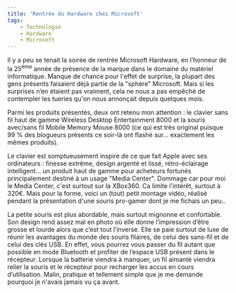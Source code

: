 ```yaml
---
title: 'Rentrée du Hardware chez Microsoft'
tags:
    - Technologie
    - Hardware
    - Microsoft
---
```


Il y a peu se tenait la soirée de rentrée Microsoft Hardware, en l’honneur de la
25<sup>ème</sup> année de présence de la marque dans le domaine du matériel
informatique. Manque de chance pour l'effet de surprise, la plupart des gens
présents faisaient déjà partie de la "sphère" Microsoft. Mais si les surprises
n’en étaient pas vraiment, cela ne nous a pas empêché de contempler les tueries
qu'on nous annonçait depuis quelques mois.

<!-- more -->

Parmi les produits présentés, deux ont retenu mon attention : le clavier sans
fil haut de gamme Wireless Desktop Entertainment 8000 et la souris avec/sans fil
Mobile Memory Mouse 8000 (ce qui est très original puisque 99 % des blogueurs
présents ce soir-là ont flashé sur… exactement les mêmes produits).

Le clavier est somptueusement inspiré de ce que fait Apple avec ses ordinateurs
: finesse extrême, design argenté et lissé, rétro-éclairage intelligent… un
produit haut de gamme pour acheteurs fortunés principalement destiné à un usage
"Media Center". Dommage car pour moi le Media Center, c'est surtout sur la
XBox360\. Ca limite l'intérêt, surtout à 320€. Mais pour la forme, voici un
(tout) petit montage vidéo, réalisé pendant la présentation d'une souris
pro-gamer dont je me fichais un peu..

La petite souris est plus abordable, mais surtout mignonne et confortable. Son
design rend assez mal en photo où elle donne l’impression d’être grosse et
lourde alors que c’est tout l’inverse. Elle se paie surtout de luxe de réunir
les avantages du monde des souris filaires, de celui des sans-fil et de celui
des clés USB. En effet, vous pourrez vous passer du fil autant que possible en
mode Bluetooth et profiter de l’espace USB présent dans le récepteur. Lorsque la
batterie viendra à manquer, un fil aimanté viendra relier la souris et le
récepteur pour recharger les accus en cours d’utilisation. Malin, pratique et
tellement simple que je me demande pourquoi je n'avais jamais vu ça avant.
